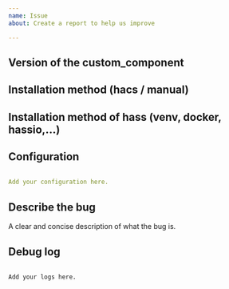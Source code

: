 ```yaml
---
name: Issue
about: Create a report to help us improve

---
```


<!-- Before you open a new issue, search through the existing issues to see if others have had the same problem.

Issues not containing the minimum requirements will be closed:

- Issues without a description (using the header is not good enough) will be closed.
- Issues without debug logging will be closed.
- Issues without configuration will be closed

-->


## Version of the custom_component
<!-- If you are not using the newest version, download and try that before opening an issue
-->


## Installation method (hacs / manual)



## Installation method of hass (venv, docker, hassio,...)



## Configuration

```yaml

Add your configuration here.

```

## Describe the bug

A clear and concise description of what the bug is.

## Debug log

<!-- To enable debug logs check this https://www.home-assistant.io/components/logger/ -->

```text

Add your logs here.

```